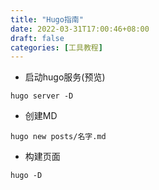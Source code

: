 ```yaml
---
title: "Hugo指南"
date: 2022-03-31T17:00:46+08:00
draft: false
categories: [工具教程]
---
```


* 启动hugo服务(预览)

```
hugo server -D
```

* 创建MD

```
hugo new posts/名字.md
```

* 构建页面

```
hugo -D
```

